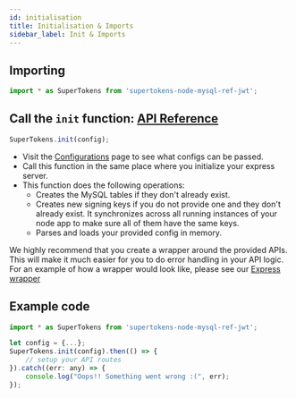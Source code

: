 ```yaml
---
id: initialisation
title: Initialisation & Imports
sidebar_label: Init & Imports
---
```


## Importing
```js
import * as SuperTokens from 'supertokens-node-mysql-ref-jwt';
```

## Call the ```init``` function: [API Reference](../api-reference#initconfig)
```js
SuperTokens.init(config);
```
- Visit the [Configurations](../config) page to see what configs can be passed.
- Call this function in the same place where you initialize your express server.
- This function does the following operations:
    - Creates the MySQL tables if they don't already exist.
    - Creates new signing keys if you do not provide one and they don't already exist. It synchronizes across all running instances of your node app to make sure all of them have the same keys.
    - Parses and loads your provided config in memory.

<div class="specialNote">
We highly recommend that you create a wrapper around the provided APIs. This will make it much easier for you to do error handling in your API logic. For an example of how a wrapper would look like, please see our <a href="https://github.com/supertokens/supertokens-node-mysql-ref-jwt/blob/master/lib/ts/express.ts">Express wrapper</a>
</div>

<div class="divider"></div>

## Example code
```js
import * as SuperTokens from 'supertokens-node-mysql-ref-jwt';

let config = {...};
SuperTokens.init(config).then(() => {
    // setup your API routes
}).catch((err: any) => {
    console.log("Oops!! Something went wrong :(", err);
});
```